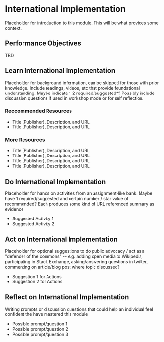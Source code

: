 # International Implementation

Placeholder for introduction to this module. This will be what provides some context.

## Performance Objectives

TBD



## Learn International Implementation

Placeholder for background information, can be skipped for those with prior knowledge. Include readings, videos, etc that provide foundational understanding. Maybe indicate  1-2 required/suggested?? Possibly include discussion questions if used in workshop mode or for self reflection.

### Reccommended Resources

* Title (Publisher), Description, and URL
* Title (Publisher), Description, and URL

### More Resources

* Title (Publisher), Description, and URL
* Title (Publisher), Description, and URL
* Title (Publisher), Description, and URL
* Title (Publisher), Description, and URL


## Do International Implementation

Placeholder for hands on activities from an assignment-like bank. Maybe have 1 required/suggested and certain number / star value of recommended? Each produces some kind of URL referenced summary as evidence

* Suggested Activity 1
* Suggested Activity 2

## Act on International Implementation

Placeholder for optional suggestions to do public advocacy / act as a "defender of the commons"  -- e.g.  adding open media to Wikipedia, participating in Stack Exchange, asking/answering questions in twitter, commenting on article/blog post where topic discussed?

* Suggestion 1 for Actions
* Suggestion 2 for Actions

## Reflect on International Implementation

Writing prompts or discussion questions that could help an individual feel confident the have mastered this module

* Possible prompt/question 1
* Possible prompt/question 2
* Possible prompt/question 3

